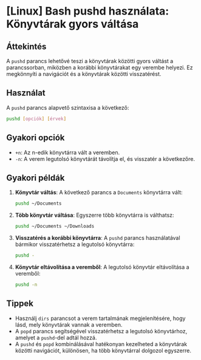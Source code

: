 # [Linux] Bash pushd használata: Könyvtárak gyors váltása

## Áttekintés
A `pushd` parancs lehetővé teszi a könyvtárak közötti gyors váltást a parancssorban, miközben a korábbi könyvtárakat egy verembe helyezi. Ez megkönnyíti a navigációt és a könyvtárak közötti visszatérést.

## Használat
A `pushd` parancs alapvető szintaxisa a következő:

```bash
pushd [opciók] [érvek]
```

## Gyakori opciók
- `+n`: Az n-edik könyvtárra vált a veremben.
- `-n`: A verem legutolsó könyvtárát távolítja el, és visszatér a következőre.

## Gyakori példák
1. **Könyvtár váltás**:
   A következő parancs a `Documents` könyvtárra vált:
   ```bash
   pushd ~/Documents
   ```

2. **Több könyvtár váltása**:
   Egyszerre több könyvtárra is válthatsz:
   ```bash
   pushd ~/Documents ~/Downloads
   ```

3. **Visszatérés a korábbi könyvtárra**:
   A `pushd` parancs használatával bármikor visszatérhetsz a legutolsó könyvtárra:
   ```bash
   pushd -
   ```

4. **Könyvtár eltávolítása a veremből**:
   A legutolsó könyvtár eltávolítása a veremből:
   ```bash
   pushd -n
   ```

## Tippek
- Használj `dirs` parancsot a verem tartalmának megjelenítésére, hogy lásd, mely könyvtárak vannak a veremben.
- A `popd` parancs segítségével visszatérhetsz a legutolsó könyvtárhoz, amelyet a `pushd`-del adtál hozzá.
- A `pushd` és `popd` kombinálásával hatékonyan kezelheted a könyvtárak közötti navigációt, különösen, ha több könyvtárral dolgozol egyszerre.